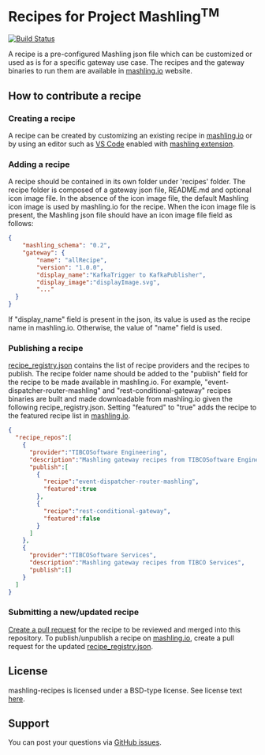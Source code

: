 # Recipes for Project Mashling<sup>TM</sup> 

[![Build Status](https://travis-ci.org/TIBCOSoftware/mashling-recipes.svg?branch=master)](https://travis-ci.org/TIBCOSoftware/mashling-recipes)

A recipe is a pre-configured Mashling json file which can be customized or used as is for a specific gateway use case. The recipes and the gateway binaries to run them are available in [mashling.io](https://www.mashling.io) website.

## How to contribute a recipe

### Creating a recipe
A recipe can be created by customizing an existing recipe in [mashling.io](https://www.mashling.io) or by using an editor such as [VS Code](https://code.visualstudio.com/) enabled with [mashling extension](https://github.com/TIBCOSoftware/vscode-extension-mashling). 

### Adding a recipe
A recipe should be contained in its own folder under 'recipes' folder. The recipe folder is composed of a gateway json file, README.md and optional icon image file. In the absence of the icon image file, the default Mashling icon image is used by mashling.io for the recipe. When the icon image file is present, the Mashling json file should have an icon image file field as follows:

```json
{
	"mashling_schema": "0.2",
	"gateway": {
		"name": "allRecipe",
		"version": "1.0.0",
		"display_name":"KafkaTrigger to KafkaPublisher",
		"display_image":"displayImage.svg",
		"..."
  }
}
```

If "display_name" field is present in the json, its value is used as the recipe name in mashling.io. Otherwise, the value of "name" field is used.

### Publishing a recipe

[recipe_registry.json](https://github.com/TIBCOSoftware/mashling-recipes/blob/master/recipe_registry.json) contains the list of recipe providers and the recipes to publish. The recipe folder name should be added to the "publish" field for the recipe to be made available in mashling.io. For example, "event-dispatcher-router-mashling" and "rest-conditional-gateway" recipes binaries are built and made downloadable from mashling.io given the following recipe_registry.json. Setting "featured" to "true" adds the recipe to the featured recipe list in [mashling.io](https://www.mashling.io).

```json
{  
  "recipe_repos":[  
    {  
      "provider":"TIBCOSoftware Engineering",
      "description":"Mashling gateway recipes from TIBCOSoftware Engineering",
      "publish":[  
        {  
          "recipe":"event-dispatcher-router-mashling",
          "featured":true
        },
        {  
          "recipe":"rest-conditional-gateway",
          "featured":false
        }
      ]
    },
    {  
      "provider":"TIBCOSoftware Services",
      "description":"Mashling gateway recipes from TIBCO Services",
      "publish":[]
    }
  ]
}
```
### Submitting a new/updated recipe
[Create a pull request](https://help.github.com/articles/creating-a-pull-request/) for the recipe to be reviewed and merged into this repository. To publish/unpublish a recipe on [mashling.io](https://www.mashling.io), create a pull request for the updated [recipe_registry.json](https://github.com/TIBCOSoftware/mashling-recipes/blob/master/recipe_registry.json).

## License
mashling-recipes is licensed under a BSD-type license. See license text [here](https://github.com/TIBCOSoftware/mashling-recipes/blob/master/TIBCO%20LICENSE.txt).

## Support
You can post your questions via [GitHub issues](https://github.com/TIBCOSoftware/mashling-recipes/issues).
